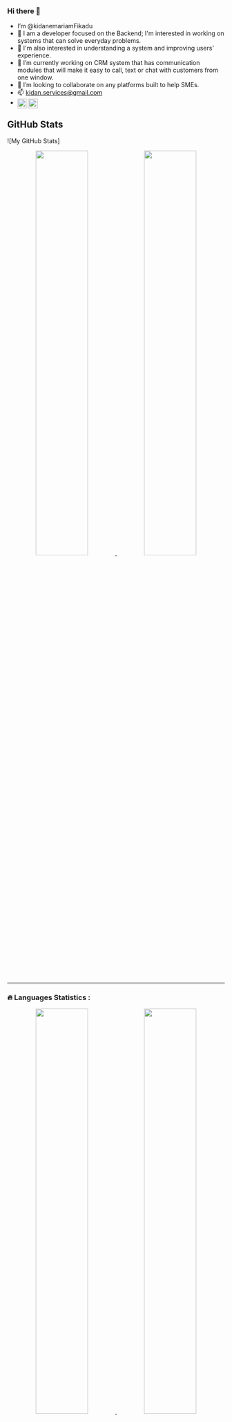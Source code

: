 ### Hi there 👋
- I’m @kidanemariamFikadu
- 👀 I am a developer focused on the Backend; I'm interested in working on systems that can solve everyday problems.
- 👀 I'm also interested in understanding a system and improving users' experience.
- 🌱 I’m currently working on CRM system that has communication modules that will make it easy to call, text or chat with customers from one window. 
- 💞️ I’m looking to collaborate on any platforms built to help SMEs.
- 📫 kidan.services@gmail.com
- [<img align="left" alt="LinkedIn" width="22px" src="https://raw.githubusercontent.com/peterthehan/peterthehan/master/assets/linkedin.svg" />](https://www.linkedin.com/in/kidanemariam-fikadu/) [<img align="left" alt="Twitter" width="22px" src="https://raw.githubusercontent.com/peterthehan/peterthehan/master/assets/twitter.svg" />](https://twitter.com/itskidan_/)



## GitHub Stats

![My GitHub Stats]
<p align="center">
  <a href="#">
    <img width="49%" src="https://github-readme-stats.vercel.app/api?username=kidanemariamFikadu&show_icons=true&theme=radical" />
  </a>
  <a href="#">
    <img width="49%" src="https://github-readme-streak-stats.herokuapp.com/?user=kidanemariamFikadu&theme=radical" />
  </a>
</p>



<!---
kidanemariamFikadu/kidanemariamFikadu is a ✨ special ✨ repository because its `README.md` (this file) appears on your GitHub profile.
You can click the Preview link to take a look at your changes.
--->

---

### :fire: Languages Statistics :
<p align="center">
  <a href="#">
    <img width="49%" src="https://github-readme-stats.vercel.app/api/top-langs/?username=kidanemariamFikadu" />
  </a>
  <a href="#">
    <img width="49%" src="https://github-readme-streak-stats.herokuapp.com/?user=kidanemariamFikadu&theme=radical" />
  </a>
</p>

</div>

[![wakatime](https://wakatime.com/badge/user/fb3ebb50-f041-496b-9a94-3f81bf0c6e54.svg)](https://wakatime.com/@fb3ebb50-f041-496b-9a94-3f81bf0c6e54)
---
